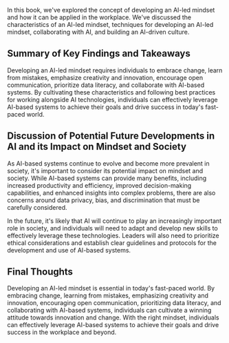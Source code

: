 
In this book, we've explored the concept of developing an AI-led mindset and how it can be applied in the workplace. We've discussed the characteristics of an AI-led mindset, techniques for developing an AI-led mindset, collaborating with AI, and building an AI-driven culture.

Summary of Key Findings and Takeaways
-------------------------------------

Developing an AI-led mindset requires individuals to embrace change, learn from mistakes, emphasize creativity and innovation, encourage open communication, prioritize data literacy, and collaborate with AI-based systems. By cultivating these characteristics and following best practices for working alongside AI technologies, individuals can effectively leverage AI-based systems to achieve their goals and drive success in today's fast-paced world.

Discussion of Potential Future Developments in AI and its Impact on Mindset and Society
---------------------------------------------------------------------------------------

As AI-based systems continue to evolve and become more prevalent in society, it's important to consider its potential impact on mindset and society. While AI-based systems can provide many benefits, including increased productivity and efficiency, improved decision-making capabilities, and enhanced insights into complex problems, there are also concerns around data privacy, bias, and discrimination that must be carefully considered.

In the future, it's likely that AI will continue to play an increasingly important role in society, and individuals will need to adapt and develop new skills to effectively leverage these technologies. Leaders will also need to prioritize ethical considerations and establish clear guidelines and protocols for the development and use of AI-based systems.

Final Thoughts
--------------

Developing an AI-led mindset is essential in today's fast-paced world. By embracing change, learning from mistakes, emphasizing creativity and innovation, encouraging open communication, prioritizing data literacy, and collaborating with AI-based systems, individuals can cultivate a winning attitude towards innovation and change. With the right mindset, individuals can effectively leverage AI-based systems to achieve their goals and drive success in the workplace and beyond.

